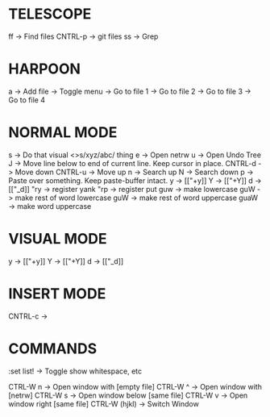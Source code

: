 # TELESCOPE

<leader>ff      -> Find files
CNTRL-p         -> git files
<leader>ss      -> Grep


# HARPOON

<leader>a       -> Add file
<C-e>           -> Toggle menu
<C-h>           -> Go to file 1
<C-t>           -> Go to file 2
<C-n>           -> Go to file 3
<C-s>           -> Go to file 4


# NORMAL MODE

<leader>s       -> Do that visual <>s/xyz/abc/ thing
<leader>e       -> Open netrw
<leader>u       -> Open Undo Tree
J               -> Move line below to end of current line. Keep cursor in place.
CNTRL-d         -> Move down
CNTRL-u         -> Move up
n               -> Search up
N               -> Search down
<leader>p       -> Paste over something. Keep paste-buffer intact.
<leader>y       -> [["+y]]
<leader>Y       -> [["+Y]]
<leader>d       -> [["_d]]
"ry             -> register yank
"rp             -> register put
guw             -> make lowercase
guW             -> make rest of word lowercase
guW             -> make rest of word uppercase
guaW            -> make word uppercase

# VISUAL MODE

<leader>y       -> [["+y]]
<leader>Y       -> [["+Y]]
<leader>d       -> [["_d]]


# INSERT MODE


CNTRL-c         -> <Esc>


# COMMANDS

:set list!      -> Toggle show whitespace, etc

CTRL-W n        -> Open window with   [empty file]
CTRL-W ^        -> Open window with   [netrw]
CTRL-W s        -> Open window below  [same file]
CTRL-W v        -> Open window right  [same file]
CTRL-W (hjkl)   -> Switch Window


